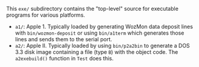 This `exe/` subdirectory contains the "top-level" source for executable
programs for various platforms.

- `a1/`: Apple 1. Typically loaded by generating WozMon data deposit lines
  with `bin/wozmon-deposit` or using `bin/a1term` which generates those
  lines and sends them to the serial port.
- `a2/`: Apple II. Typically loaded by using `bin/p2a2bin` to generate
  a DOS 3.3 disk image containing a file (type `B`) with the object code.
  The `a2exebuild()` function in `Test` does this.
